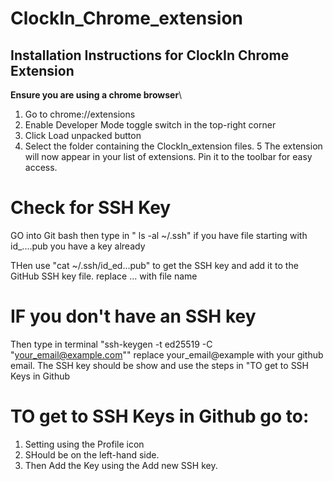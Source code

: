 # ClockIn_Chrome_extension
## Installation Instructions for ClockIn Chrome Extension
**Ensure you are using a chrome browser**\
1. Go to chrome://extensions
2. Enable Developer Mode toggle switch in the top-right corner
3. Click Load unpacked button
4. Select the folder containing the ClockIn_extension files.
5
The extension will now appear in your list of extensions. Pin it to the toolbar for easy access.


# Check for SSH Key
GO into Git bash then type in " ls -al ~/.ssh"
if you have file starting with id_....pub you have a key already 

THen use "cat ~/.ssh/id_ed...pub" to get the SSH key and add it to the GitHub SSH key file.
replace ... with file name

# IF you don't have an SSH key
Then type in terminal "ssh-keygen -t ed25519 -C "your_email@example.com"" replace your_email@example with your github email.
The SSH key should be show and use the steps in "TO get to SSH Keys in Github

# TO get to SSH Keys in Github go to:
1. Setting using the Profile icon
2. SHould be on the left-hand side.
3. Then Add the Key using the Add new SSH key.





